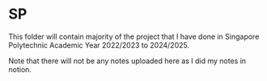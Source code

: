 # SP

This folder will contain majority of the project that I have done in Singapore Polytechnic Academic Year 2022/2023 to 2024/2025.


Note that there will not be any notes uploaded here as I did my notes in notion.
